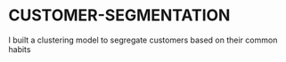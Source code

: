 # CUSTOMER-SEGMENTATION
I built a clustering model to segregate customers based on their common habits
